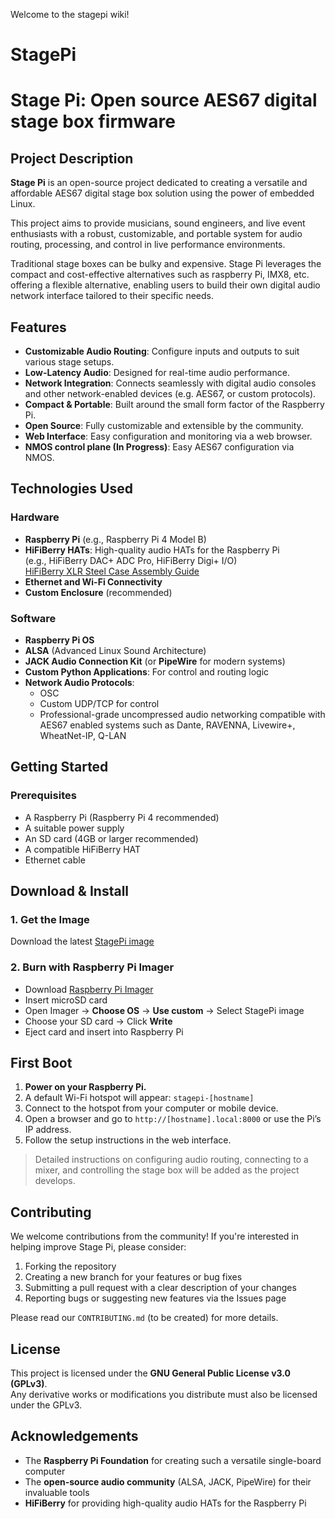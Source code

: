Welcome to the stagepi wiki!
# StagePi

# Stage Pi: Open source AES67 digital stage box firmware

## Project Description

**Stage Pi** is an open-source project dedicated to creating a versatile and affordable AES67 digital stage box solution using the power of embedded Linux.

This project aims to provide musicians, sound engineers, and live event enthusiasts with a robust, customizable, and portable system for audio routing, processing, and control in live performance environments.

Traditional stage boxes can be bulky and expensive. Stage Pi leverages the compact and cost-effective alternatives such as raspberry Pi, IMX8, etc.
offering a flexible alternative, enabling users to build their own digital audio network interface tailored to their specific needs.

## Features

- **Customizable Audio Routing**: Configure inputs and outputs to suit various stage setups.
- **Low-Latency Audio**: Designed for real-time audio performance.
- **Network Integration**: Connects seamlessly with digital audio consoles and other network-enabled devices (e.g. AES67, or custom protocols).
- **Compact & Portable**: Built around the small form factor of the Raspberry Pi.
- **Open Source**: Fully customizable and extensible by the community.
- **Web Interface**: Easy configuration and monitoring via a web browser.
- **NMOS control plane (In Progress)**: Easy AES67 configuration via NMOS. 

## Technologies Used

### Hardware

- **Raspberry Pi** (e.g., Raspberry Pi 4 Model B)
- **HiFiBerry HATs**: High-quality audio HATs for the Raspberry Pi  
  (e.g., HiFiBerry DAC+ ADC Pro, HiFiBerry Digi+ I/O)  
  [HiFiBerry XLR Steel Case Assembly Guide](https://www.hifiberry.com/docs/hardware/assembling-the-xlr-steel-case/)
- **Ethernet and Wi-Fi Connectivity**
- **Custom Enclosure** (recommended)

### Software

- **Raspberry Pi OS**
- **ALSA** (Advanced Linux Sound Architecture)
- **JACK Audio Connection Kit** (or **PipeWire** for modern systems)
- **Custom Python Applications**: For control and routing logic
- **Network Audio Protocols**:  
  - OSC  
  - Custom UDP/TCP for control  
  - Professional-grade uncompressed audio networking compatible with AES67 enabled systems such as Dante, RAVENNA, Livewire+, WheatNet-IP, Q-LAN
## Getting Started

### Prerequisites

- A Raspberry Pi (Raspberry Pi 4 recommended)
- A suitable power supply
- An SD card (4GB or larger recommended)
- A compatible HiFiBerry HAT
- Ethernet cable

## Download & Install

### 1. Get the Image
Download the latest [StagePi image](https://sourceforge.net/projects/stagepi/files/2025-09-20-stagepi-v0.1.alpha-acc1359.zip/download) 

### 2. Burn with Raspberry Pi Imager
- Download [Raspberry Pi Imager](https://www.raspberrypi.com/software/)
- Insert microSD card
- Open Imager → **Choose OS** → **Use custom** → Select StagePi image
- Choose your SD card → Click **Write**
- Eject card and insert into Raspberry Pi

## First Boot

1. **Power on your Raspberry Pi.**
2. A default Wi-Fi hotspot will appear: `stagepi-[hostname]`
3. Connect to the hotspot from your computer or mobile device.
4. Open a browser and go to `http://[hostname].local:8000` or use the Pi’s IP address.
5. Follow the setup instructions in the web interface.

> Detailed instructions on configuring audio routing, connecting to a mixer, and controlling the stage box will be added as the project develops.

## Contributing

We welcome contributions from the community! If you're interested in helping improve Stage Pi, please consider:

1. Forking the repository
2. Creating a new branch for your features or bug fixes
3. Submitting a pull request with a clear description of your changes
4. Reporting bugs or suggesting new features via the Issues page

Please read our `CONTRIBUTING.md` (to be created) for more details.

## License

This project is licensed under the **GNU General Public License v3.0 (GPLv3)**.  
Any derivative works or modifications you distribute must also be licensed under the GPLv3.

## Acknowledgements

- The **Raspberry Pi Foundation** for creating such a versatile single-board computer
- The **open-source audio community** (ALSA, JACK, PipeWire) for their invaluable tools
- **HiFiBerry** for providing high-quality audio HATs for the Raspberry Pi
